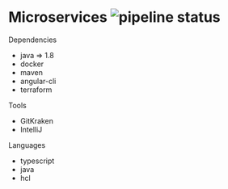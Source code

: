 # Microservices ![pipeline status](https://travis-ci.org/DanielMorales9/micro.svg?branch=master) 


Dependencies
- java => 1.8
- docker
- maven
- angular-cli
- terraform

Tools

- GitKraken
- IntelliJ

Languages
- typescript
- java
- hcl
